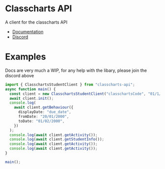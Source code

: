 # Classcharts API

A client for the classcharts API

* [Documentation](https://jamesatjaminit.github.io/classcharts-api/index.html)
* [Discord](https://discord.gg/DTcwugcgZ2)
# Examples
Docs are very much a WIP, for any help with the libary, please join the discord above
```typescript
import { ClasschartsStudentClient } from "classcharts-api";
async function main() {
  const client = new ClasschartsStudentClient("classchartsCode", "01/1/2000");
  await client.init();
  console.log(
    await client.getBehaviour({
      displayDate: "due_date",
      fromDate: "20/01/2000",
      toDate: "01/02/2000",
    })
  );
  console.log(await client.getActivity());
  console.log(await client.getStudentInfo());
  console.log(await client.getActivity());
  console.log(await client.getActivity());
}

main();
```
